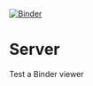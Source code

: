 [![Binder](https://mybinder.org/badge_logo.svg)](https://mybinder.org/v2/gh/brey/Server/master?urlpath=voila%2Frender%2FViewer.ipynb)

# Server
 Test a Binder viewer 
